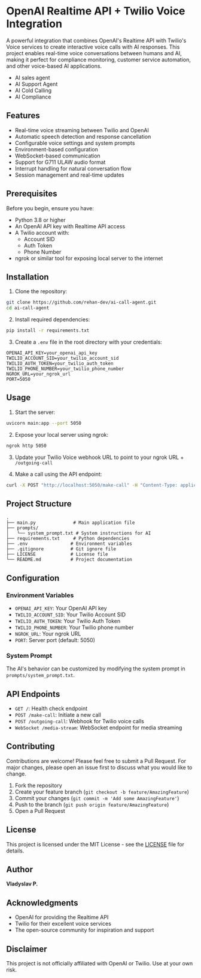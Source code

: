 # OpenAI Realtime API + Twilio Voice Integration

A powerful integration that combines OpenAI's Realtime API with Twilio's Voice services to create interactive voice calls with AI responses. This project enables real-time voice conversations between humans and AI, making it perfect for compliance monitoring, customer service automation, and other voice-based AI applications.

- AI sales agent
- AI Support Agent
- AI Cold Calling
- AI Compliance

## Features

- Real-time voice streaming between Twilio and OpenAI
- Automatic speech detection and response cancellation
- Configurable voice settings and system prompts
- Environment-based configuration
- WebSocket-based communication
- Support for G711 ULAW audio format
- Interrupt handling for natural conversation flow
- Session management and real-time updates

## Prerequisites

Before you begin, ensure you have:

- Python 3.8 or higher
- An OpenAI API key with Realtime API access
- A Twilio account with:
  - Account SID
  - Auth Token
  - Phone Number
- ngrok or similar tool for exposing local server to the internet

## Installation

1. Clone the repository:
```bash
git clone https://github.com/rehan-dev/ai-call-agent.git
cd ai-call-agent
```

2. Install required dependencies:
```bash
pip install -r requirements.txt
```

3. Create a `.env` file in the root directory with your credentials:
```env
OPENAI_API_KEY=your_openai_api_key
TWILIO_ACCOUNT_SID=your_twilio_account_sid
TWILIO_AUTH_TOKEN=your_twilio_auth_token
TWILIO_PHONE_NUMBER=your_twilio_phone_number
NGROK_URL=your_ngrok_url
PORT=5050
```

## Usage

1. Start the server:
```bash
uvicorn main:app --port 5050
```

2. Expose your local server using ngrok:
```bash
ngrok http 5050
```

3. Update your Twilio Voice webhook URL to point to your ngrok URL + `/outgoing-call`

4. Make a call using the API endpoint:
```bash
curl -X POST "http://localhost:5050/make-call" -H "Content-Type: application/json" -d '{"to_phone_number": "+1234567890"}'
```

## Project Structure

```
.
├── main.py              # Main application file
├── prompts/            
│   └── system_prompt.txt # System instructions for AI
├── requirements.txt     # Python dependencies
├── .env                # Environment variables
├── .gitignore          # Git ignore file
├── LICENSE             # License file
└── README.md           # Project documentation
```

## Configuration

### Environment Variables

- `OPENAI_API_KEY`: Your OpenAI API key
- `TWILIO_ACCOUNT_SID`: Your Twilio Account SID
- `TWILIO_AUTH_TOKEN`: Your Twilio Auth Token
- `TWILIO_PHONE_NUMBER`: Your Twilio phone number
- `NGROK_URL`: Your ngrok URL
- `PORT`: Server port (default: 5050)

### System Prompt

The AI's behavior can be customized by modifying the system prompt in `prompts/system_prompt.txt`.

## API Endpoints

- `GET /`: Health check endpoint
- `POST /make-call`: Initiate a new call
- `POST /outgoing-call`: Webhook for Twilio voice calls
- `WebSocket /media-stream`: WebSocket endpoint for media streaming

## Contributing

Contributions are welcome! Please feel free to submit a Pull Request. For major changes, please open an issue first to discuss what you would like to change.

1. Fork the repository
2. Create your feature branch (`git checkout -b feature/AmazingFeature`)
3. Commit your changes (`git commit -m 'Add some AmazingFeature'`)
4. Push to the branch (`git push origin feature/AmazingFeature`)
5. Open a Pull Request

## License

This project is licensed under the MIT License - see the [LICENSE](LICENSE) file for details.

## Author

**Vladyslav P.**

## Acknowledgments

- OpenAI for providing the Realtime API
- Twilio for their excellent voice services
- The open-source community for inspiration and support

## Disclaimer

This project is not officially affiliated with OpenAI or Twilio. Use at your own risk.
